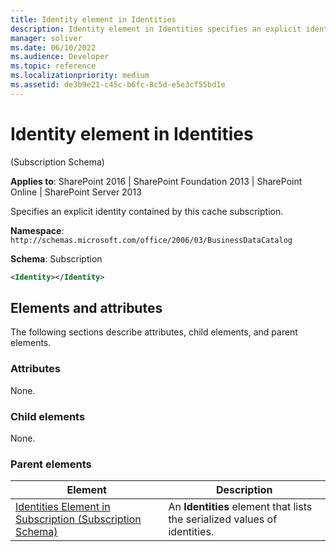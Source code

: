 ```yaml
---
title: Identity element in Identities
description: Identity element in Identities specifies an explicit identity contained by this cache subscription.
manager: soliver
ms.date: 06/10/2022
ms.audience: Developer
ms.topic: reference
ms.localizationpriority: medium
ms.assetid: de3b9e21-c45c-b6fc-8c5d-e5e3cf55bd1e
---
```


# Identity element in Identities

(Subscription Schema)

**Applies to**: SharePoint 2016 | SharePoint Foundation 2013 | SharePoint Online | SharePoint Server 2013

Specifies an explicit identity contained by this cache subscription.

**Namespace**: `http://schemas.microsoft.com/office/2006/03/BusinessDataCatalog`

**Schema**: Subscription

```XML
<Identity></Identity>
```

## Elements and attributes

The following sections describe attributes, child elements, and parent elements.

### Attributes

None.

### Child elements

None.

### Parent elements

| Element | Description |
| --- | --- |
| [Identities Element in Subscription (Subscription Schema)](identities-element-in-subscription-subscription-schema.md) | An **Identities** element that lists the serialized values of identities. |
